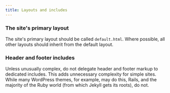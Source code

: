 ```yaml
---
title: Layouts and includes
---
```


### The site's primary layout

The site's primary layout should be called `default.html`. Where possible, all other layouts should inherit from the default layout.

### Header and footer includes

Unless unusually complex, do not delegate header and footer markup to dedicated includes. This adds unnecessary complexity for simple sites. While many WordPress themes, for example, may do this, Rails, and the majority of the Ruby world (from which Jekyll gets its roots), do not.
